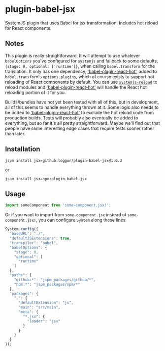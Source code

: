 # plugin-babel-jsx
SystemJS plugin that uses Babel for jsx transformation.  Includes hot reload for React components.

## Notes
This plugin is really straightforward.  It will attempt to use whatever `babelOptions` you've configured for `systemjs` and fallback to some defaults, `{stage: 0, optional: ['runtime']}`, when calling `babel.transform` for the translation.  It only has one dependency, ['babel-plugin-react-hot'](https://github.com/loggur/babel-plugin-react-hot), added to `babel.transform`'s `options.plugins`, which of course exists to support hot reloading of React components by default.  You can use [`systemjs-reload`](https://github.com/loggur/systemjs-reload) to reload modules and ['babel-plugin-react-hot'](https://github.com/loggur/babel-plugin-react-hot) will handle the React hot reloading portion of it for you.

Builds/bundles have not yet been tested with all of this, but in development, all of this seems to handle everything thrown at it.  Some logic also needs to be added to ['babel-plugin-react-hot'](https://github.com/loggur/babel-plugin-react-hot) to exclude the hot reload code from production builds.  Tests will probably also eventually be added to everything, but so far it's all pretty straightforward.  Maybe we'll find out that people have some interesting edge cases that require tests sooner rather than later.

## Installation
```
jspm install jsx=github:loggur/plugin-babel-jsx@1.0.3
```
or
```
jspm install jsx=npm:plugin-babel-jsx
```

## Usage
```js
import someComponent from 'some-component.jsx!';
```

Or if you want to import from `some-component.jsx` instead of `some-component.jsx!`, you can configure `System` along these lines:
```js
System.config({
  "baseURL": "./",
  "defaultJSExtensions": true,
  "transpiler": "babel",
  "babelOptions": {
    "stage": 0,
    "optional": [
      "runtime"
    ]
  },
  "paths": {
    "github:*": "jspm_packages/github/*",
    "npm:*": "jspm_packages/npm/*"
  },
  "packages": {
    ".": {
      "defaultExtension": "js",
      "main": "src/main",
      "meta": {
        "*.jsx": {
          "loader": "jsx"
        }
      }
    }
  }
});
```
